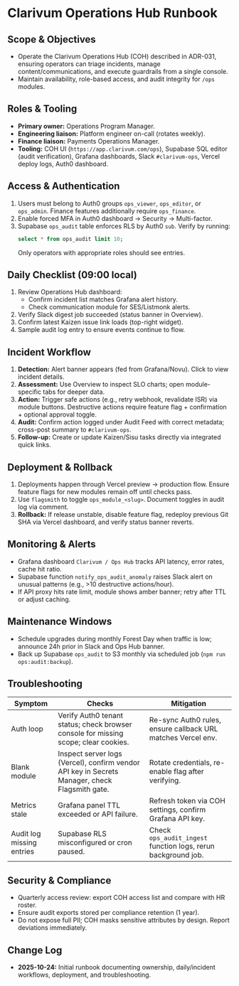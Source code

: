 # Clarivum Operations Hub Runbook

## Scope & Objectives
- Operate the Clarivum Operations Hub (COH) described in ADR-031, ensuring operators can triage incidents, manage content/communications, and execute guardrails from a single console.
- Maintain availability, role-based access, and audit integrity for `/ops` modules.

## Roles & Tooling
- **Primary owner:** Operations Program Manager.
- **Engineering liaison:** Platform engineer on-call (rotates weekly).
- **Finance liaison:** Payments Operations Manager.
- **Tooling:** COH UI (`https://app.clarivum.com/ops`), Supabase SQL editor (audit verification), Grafana dashboards, Slack `#clarivum-ops`, Vercel deploy logs, Auth0 dashboard.

## Access & Authentication
1. Users must belong to Auth0 groups `ops_viewer`, `ops_editor`, or `ops_admin`. Finance features additionally require `ops_finance`.
2. Enable forced MFA in Auth0 dashboard → Security → Multi-factor.
3. Supabase `ops_audit` table enforces RLS by Auth0 `sub`. Verify by running:
   ```sql
   select * from ops_audit limit 10;
   ```
   Only operators with appropriate roles should see entries.

## Daily Checklist (09:00 local)
1. Review Operations Hub dashboard:
   - Confirm incident list matches Grafana alert history.
   - Check communication module for SES/Listmonk alerts.
2. Verify Slack digest job succeeded (status banner in Overview).
3. Confirm latest Kaizen issue link loads (top-right widget).
4. Sample audit log entry to ensure events continue to flow.

## Incident Workflow
1. **Detection:** Alert banner appears (fed from Grafana/Novu). Click to view incident details.
2. **Assessment:** Use Overview to inspect SLO charts; open module-specific tabs for deeper data.
3. **Action:** Trigger safe actions (e.g., retry webhook, revalidate ISR) via module buttons. Destructive actions require feature flag + confirmation + optional approval toggle.
4. **Audit:** Confirm action logged under Audit Feed with correct metadata; cross-post summary to `#clarivum-ops`.
5. **Follow-up:** Create or update Kaizen/Sisu tasks directly via integrated quick links.

## Deployment & Rollback
1. Deployments happen through Vercel preview → production flow. Ensure feature flags for new modules remain off until checks pass.
2. Use `flagsmith` to toggle `ops_module_<slug>`. Document toggles in audit log via comment.
3. **Rollback:** If release unstable, disable feature flag, redeploy previous Git SHA via Vercel dashboard, and verify status banner reverts.

## Monitoring & Alerts
- Grafana dashboard `Clarivum / Ops Hub` tracks API latency, error rates, cache hit ratio.
- Supabase function `notify_ops_audit_anomaly` raises Slack alert on unusual patterns (e.g., >10 destructive actions/hour).
- If API proxy hits rate limit, module shows amber banner; retry after TTL or adjust caching.

## Maintenance Windows
- Schedule upgrades during monthly Forest Day when traffic is low; announce 24h prior in Slack and Ops Hub banner.
- Back up Supabase `ops_audit` to S3 monthly via scheduled job (`npm run ops:audit:backup`).

## Troubleshooting
| Symptom | Checks | Mitigation |
|---------|--------|------------|
| Auth loop | Verify Auth0 tenant status; check browser console for missing scope; clear cookies. | Re-sync Auth0 rules, ensure callback URL matches Vercel env. |
| Blank module | Inspect server logs (Vercel), confirm vendor API key in Secrets Manager, check Flagsmith gate. | Rotate credentials, re-enable flag after verifying. |
| Metrics stale | Grafana panel TTL exceeded or API failure. | Refresh token via COH settings, confirm Grafana API key. |
| Audit log missing entries | Supabase RLS misconfigured or cron paused. | Check `ops_audit_ingest` function logs, rerun background job. |

## Security & Compliance
- Quarterly access review: export COH access list and compare with HR roster.
- Ensure audit exports stored per compliance retention (1 year).
- Do not expose full PII; COH masks sensitive attributes by design. Report deviations immediately.

## Change Log
- **2025-10-24:** Initial runbook documenting ownership, daily/incident workflows, deployment, and troubleshooting.
